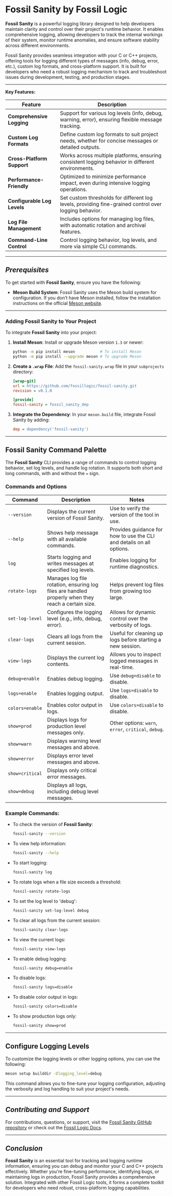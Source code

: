 # **Fossil Sanity by Fossil Logic**

**Fossil Sanity** is a powerful logging library designed to help developers maintain clarity and control over their project's runtime behavior. It enables comprehensive logging, allowing developers to track the internal workings of their system, monitor runtime anomalies, and ensure software stability across different environments.

Fossil Sanity provides seamless integration with your C or C++ projects, offering tools for logging different types of messages (info, debug, error, etc.), custom log formats, and cross-platform support. It is built for developers who need a robust logging mechanism to track and troubleshoot issues during development, testing, and production stages.

---

**Key Features:**

| Feature                        | Description                                                                                             |
|--------------------------------|---------------------------------------------------------------------------------------------------------|
| **Comprehensive Logging**      | Support for various log levels (info, debug, warning, error), ensuring flexible message tracking.       |
| **Custom Log Formats**         | Define custom log formats to suit project needs, whether for concise messages or detailed outputs.      |
| **Cross-Platform Support**     | Works across multiple platforms, ensuring consistent logging behavior in different environments.         |
| **Performance-Friendly**       | Optimized to minimize performance impact, even during intensive logging operations.                      |
| **Configurable Log Levels**    | Set custom thresholds for different log levels, providing fine-grained control over logging behavior.    |
| **Log File Management**        | Includes options for managing log files, with automatic rotation and archival features.                 |
| **Command-Line Control**       | Control logging behavior, log levels, and more via simple CLI commands.                                 |

---

## ***Prerequisites***

To get started with **Fossil Sanity**, ensure you have the following:

- **Meson Build System**: Fossil Sanity uses the Meson build system for configuration. If you don’t have Meson installed, follow the installation instructions on the official [Meson website](https://mesonbuild.com/Getting-meson.html).

---

### Adding Fossil Sanity to Your Project

To integrate **Fossil Sanity** into your project:

1. **Install Meson**:
   Install or upgrade Meson version `1.3` or newer:
   ```sh
   python -m pip install meson           # To install Meson
   python -m pip install --upgrade meson # To upgrade Meson
   ```

2. **Create a `.wrap` File**:
   Add the `fossil-sanity.wrap` file in your `subprojects` directory:
   ```ini
   [wrap-git]
   url = https://github.com/fossillogic/fossil-sanity.git
   revision = v0.1.0

   [provide]
   fossil-sanity = fossil_sanity_dep
   ```

3. **Integrate the Dependency**:
   In your `meson.build` file, integrate Fossil Sanity by adding:
   ```ini
   dep = dependency('fossil-sanity')
   ```

---

## Fossil Sanity Command Palette

The **Fossil Sanity** CLI provides a range of commands to control logging behavior, set log levels, and handle log rotation. It supports both short and long commands, with and without the `=` sign.

### Commands and Options

| Command                         | Description                                                                                     | Notes                                                                                  |
|----------------------------------|-------------------------------------------------------------------------------------------------|-----------------------------------------------------------------------------------------|
| `--version`                      | Displays the current version of Fossil Sanity.                                                    | Use to verify the version of the tool in use.                                          |
| `--help`                         | Shows help message with all available commands.                                                  | Provides guidance for how to use the CLI and details on all options.                   |
| `log`                            | Starts logging and writes messages at specified log levels.                                       | Enables logging for runtime diagnostics.                                               |
| `rotate-logs`                    | Manages log file rotation, ensuring log files are handled properly when they reach a certain size. | Helps prevent log files from growing too large.                                        |
| `set-log-level`                  | Configures the logging level (e.g., info, debug, error).                                          | Allows for dynamic control over the verbosity of logs.                                |
| `clear-logs`                     | Clears all logs from the current session.                                                         | Useful for cleaning up logs before starting a new session.                             |
| `view-logs`                      | Displays the current log contents.                                                                | Allows you to inspect logged messages in real-time.                                    |
| `debug=enable`                   | Enables debug logging.                                                                            | Use `debug=disable` to disable.                                                        |
| `logs=enable`                    | Enables logging output.                                                                           | Use `logs=disable` to disable.                                                         |
| `colors=enable`                  | Enables color output in logs.                                                                     | Use `colors=disable` to disable.                                                       |
| `show=prod`                      | Displays logs for production level messages only.                                                 | Other options: `warn`, `error`, `critical`, `debug`.                                   |
| `show=warn`                      | Displays warning level messages and above.                                                        |                                                                                         |
| `show=error`                     | Displays error level messages and above.                                                         |                                                                                         |
| `show=critical`                  | Displays only critical error messages.                                                            |                                                                                         |
| `show=debug`                     | Displays all logs, including debug level messages.                                                |                                                                                         |

### Example Commands:

- To check the version of **Fossil Sanity**:
  ```sh
  fossil-sanity --version
  ```

- To view help information:
  ```sh
  fossil-sanity --help
  ```

- To start logging:
  ```sh
  fossil-sanity log
  ```

- To rotate logs when a file size exceeds a threshold:
  ```sh
  fossil-sanity rotate-logs
  ```

- To set the log level to 'debug':
  ```sh
  fossil-sanity set-log-level debug
  ```

- To clear all logs from the current session:
  ```sh
  fossil-sanity clear-logs
  ```

- To view the current logs:
  ```sh
  fossil-sanity view-logs
  ```

- To enable debug logging:
  ```sh
  fossil-sanity debug=enable
  ```

- To disable logs:
  ```sh
  fossil-sanity logs=disable
  ```

- To disable color output in logs:
  ```sh
  fossil-sanity colors=disable
  ```

- To show production logs only:
  ```sh
  fossil-sanity show=prod
  ```

---

## Configure Logging Levels

To customize the logging levels or other logging options, you can use the following:

```sh
meson setup builddir -Dlogging_level=debug
```

This command allows you to fine-tune your logging configuration, adjusting the verbosity and log handling to suit your project's needs.

---

## ***Contributing and Support***

For contributions, questions, or support, visit the [Fossil Sanity GitHub repository](https://github.com/fossillogic/fossil-sanity) or check out the [Fossil Logic Docs](https://fossillogic.com/docs).

---

## ***Conclusion***

**Fossil Sanity** is an essential tool for tracking and logging runtime information, ensuring you can debug and monitor your C and C++ projects effectively. Whether you're fine-tuning performance, identifying bugs, or maintaining logs in production, Fossil Sanity provides a comprehensive solution. Integrated with other Fossil Logic tools, it forms a complete toolkit for developers who need robust, cross-platform logging capabilities.
